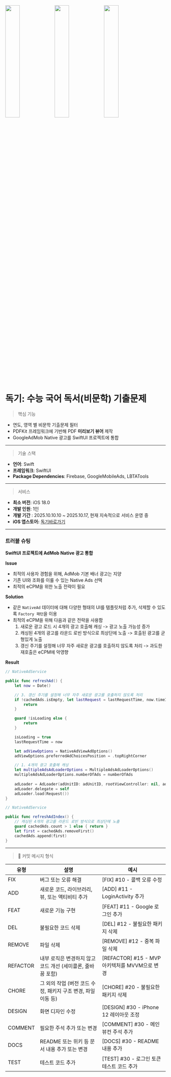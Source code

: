 <img src="https://github.com/user-attachments/assets/e6361ecb-a3a6-4437-a4cb-49fdd36c061b" width="30%" align="center" />
<img src="https://github.com/user-attachments/assets/6fa80ab7-e4b4-44dc-9d13-2050b07ac813" width="30%" align="center" />
<img src="https://github.com/user-attachments/assets/37bb7044-e86a-4ec8-94e3-f26a5a411c78b" width="30%" align="center" />

# 독기: 수능 국어 독서(비문학) 기출문제


> 핵심 기능
- 연도, 영역 별 비문학 기출문제 필터
- PDFKit 프레임워크에 기반해 PDF **미리보기 뷰어** 제작
- GoogleAdMob Native 광고를 SwiftUI 프로젝트에 통합

---

> 기술 스택
- **언어**: Swift
- **프레임워크**: SwiftUI
- **Package Dependencies**: Firebase, GoogleMobileAds, LBTATools
---

> 서비스
- **최소 버전**: iOS 18.0
- **개발 인원**: 1인
- **개발 기간** : 2025.10.10.10 ~ 2025.10.17, 현재 지속적으로 서비스 운영 중
- **iOS 앱스토어:** [독기바로가기](https://apps.apple.com/kr/app/%EB%8F%85%EA%B8%B0-%EC%88%98%EB%8A%A5-%EA%B5%AD%EC%96%B4-%EB%8F%85%EC%84%9C-%EB%B9%84%EB%AC%B8%ED%95%99-%EA%B8%B0%EC%B6%9C%EB%AC%B8%EC%A0%9C/id6753966506)
---

### 트러블 슈팅

**SwiftUI 프로젝트에 AdMob Native 광고 통합**

**Issue**

- 최적의 사용자 경험을 위해, AdMob 기본 배너 광고는 지양
- 기존 UI와 조화를 이룰 수 있는 Native Ads 선택
- 최적의 eCPM을 위한 노출 전략이 필요

**Solution**

- 같은 `NativeAd` 데이터에 대해 다양한 형태의 UI를 탬플릿처럼 추가, 삭제할 수 있도록 `Factory 패턴`을 이용
- 최적의 eCPM을 위해 다음과 같은 전략을 사용함 
  1. 새로운 광고 로드 시 4개의 광고 호출해 캐싱 -> 광고 노출 가능성 증가
  2. 캐싱된 4개의 광고를 라운드 로빈 방식으로 최상단에 노출 -> 호출된 광고를 균형있게 노출
  3. 갱신 주기를 설정해 너무 자주 새로운 광고를 호출하지 않도록 처리 -> 과도한 재호출은 eCPM에 악영향 


**Result**

```swift
// NativeAdService

public func refreshAd() {
    let now = Date()

    // 3. 갱신 주기를 설정해 너무 자주 새로운 광고를 호출하지 않도록 처리
    if !cachedAds.isEmpty, let lastRequest = lastRequestTime, now.timeIntervalSince(lastRequest) < Double(requestInterval) {
        return
    }

    guard !isLoading else {
        return
    }

    isLoading = true
    lastRequestTime = now

    let adViewOptions = NativeAdViewAdOptions()
    adViewOptions.preferredAdChoicesPosition = .topRightCorner

    // 1. 4개의 광고 호출해 캐싱
    let multipleAdsAdLoaderOptions = MultipleAdsAdLoaderOptions()
    multipleAdsAdLoaderOptions.numberOfAds = numberOfAds
    
    adLoader = AdLoader(adUnitID: adUnitID, rootViewController: nil, adTypes: [.native], options: [adViewOptions, multipleAdsAdLoaderOptions])
    adLoader.delegate = self
    adLoader.load(Request())
}

```

```swift
// NativeAdService

public func refreshAdIndex() {
    // 캐싱된 4개의 광고를 라운드 로빈 방식으로 최상단에 노출
    guard cachedAds.count > 1 else { return }
    let first = cachedAds.removeFirst()
    cachedAds.append(first)
}
```
---

> 📒 커밋 메시지 형식

| 유형      | 설명                                                    | 예시                                |
|-----------|---------------------------------------------------------|-------------------------------------|
| FIX       | 버그 또는 오류 해결                                     | [FIX] #10 - 콜백 오류 수정            |
| ADD       | 새로운 코드, 라이브러리, 뷰, 또는 액티비티 추가        | [ADD] #11 - LoginActivity 추가         |
| FEAT      | 새로운 기능 구현                                        | [FEAT] #11 - Google 로그인 추가         |
| DEL       | 불필요한 코드 삭제                                      | [DEL] #12 - 불필요한 패키지 삭제        |
| REMOVE    | 파일 삭제                                               | [REMOVE] #12 - 중복 파일 삭제         |
| REFACTOR  | 내부 로직은 변경하지 않고 코드 개선 (세미콜론, 줄바꿈 포함) | [REFACTOR] #15 - MVP 아키텍처를 MVVM으로 변경 |
| CHORE     | 그 외의 작업 (버전 코드 수정, 패키지 구조 변경, 파일 이동 등) | [CHORE] #20 - 불필요한 패키지 삭제      |
| DESIGN    | 화면 디자인 수정                                         | [DESIGN] #30 - iPhone 12 레이아웃 조정  |
| COMMENT   | 필요한 주석 추가 또는 변경                               | [COMMENT] #30 - 메인 뷰컨 주석 추가     |
| DOCS      | README 또는 위키 등 문서 내용 추가 또는 변경            | [DOCS] #30 - README 내용 추가          |
| TEST      | 테스트 코드 추가                                        | [TEST] #30 - 로그인 토큰 테스트 코드 추가  |

